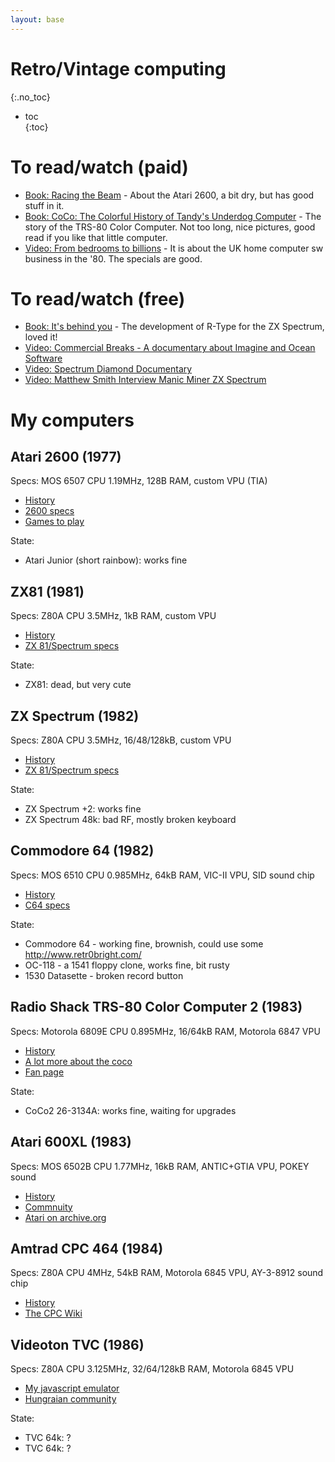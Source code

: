 ```yaml
---
layout: base
---
```



# Retro/Vintage computing
{:.no_toc}

* toc  
{:toc}


# To read/watch (paid)

* [Book: Racing the Beam](http://mitpress.mit.edu/books/racing-beam) - About the Atari 2600, a bit dry, but has good stuff in it.
* [Book: CoCo: The Colorful History of Tandy's Underdog Computer](http://www.crcpress.com/product/isbn/9781466592476) - The story of the TRS-80 Color Computer. Not too long, nice pictures, good read if you like that little computer.
* [Video: From bedrooms to billions](http://www.frombedroomstobillions.com) - It is about the UK home computer sw business in the '80. The specials are good.


# To read/watch (free)

* [Book: It's behind you](http://bizzley.com) - The development of R-Type for the ZX Spectrum, loved it!
* [Video: Commercial Breaks - A documentary about Imagine and Ocean Software](https://www.youtube.com/watch?v=Bj-KZdiSrg4)
* [Video: Spectrum Diamond Documentary](https://www.youtube.com/watch?v=2ro5acUgqzY)
* [Video: Matthew Smith Interview Manic Miner ZX Spectrum](https://www.youtube.com/watch?v=FWmmMZlhcqU)


# My computers

## Atari 2600 (1977)

Specs: MOS 6507 CPU 1.19MHz, 128B RAM, custom VPU (TIA)

* [History](https://atariage.com/2600/)
* [2600 specs](http://problemkaputt.de/2k6specs.htm)
* [Games to play](http://videogamecritic.com/2600.htm)

State:

* Atari Junior (short rainbow): works fine

## ZX81 (1981)

Specs: Z80A CPU 3.5MHz, 1kB RAM, custom VPU

* [History](http://www.theregister.co.uk/2011/03/04/sinclair_zx81_anniversary/)
* [ZX 81/Spectrum specs](http://problemkaputt.de/zxdocs.htm)

State:

* ZX81: dead, but very cute

## ZX Spectrum (1982)

Specs: Z80A CPU 3.5MHz, 16/48/128kB, custom VPU

* [History](http://www.theregister.co.uk/2012/04/23/retro_week_sinclair_zx_spectrum_at_30/)
* [ZX 81/Spectrum specs](http://problemkaputt.de/zxdocs.htm)

State:

* ZX Spectrum +2: works fine
* ZX Spectrum 48k: bad RF, mostly broken keyboard

## Commodore 64 (1982)

Specs: MOS 6510 CPU 0.985MHz, 64kB RAM, VIC-II VPU, SID sound chip

* [History](http://en.wikipedia.org/wiki/Commodore_64)
* [C64 specs](http://problemkaputt.de/pagezero.htm)

State:

* Commodore 64 - working fine, brownish, could use some http://www.retr0bright.com/
* OC-118 - a 1541 floppy clone, works fine, bit rusty
* 1530 Datasette - broken record button

## Radio Shack TRS-80 Color Computer 2 (1983)

Specs: Motorola 6809E CPU 0.895MHz, 16/64kB RAM, Motorola 6847 VPU

* [History](http://en.wikipedia.org/wiki/TRS-80_Color_Computer#Origin_and_history)
* [A lot more about the coco](http://www.cocopedia.com/wiki/index.php/Tandy%27s_Little_Wonder)
* [Fan page](http://tandycoco.com/)

State:

* CoCo2 26-3134A: works fine, waiting for upgrades

## Atari 600XL (1983)

Specs: MOS 6502B CPU 1.77MHz, 16kB RAM, ANTIC+GTIA VPU, POKEY sound

* [History](http://www.gamasutra.com/view/feature/132144/a_history_of_gaming_platforms_.php)
* [Commnuity](http://atariage.com)
* [Atari on archive.org](https://archive.org/details/softwarelibrary_atari)

## Amtrad CPC 464 (1984)

Specs: Z80A CPU 4MHz, 54kB RAM, Motorola 6845 VPU, AY-3-8912 sound chip

* [History](http://www.theregister.co.uk/Print/2014/02/12/archaeologic_amstrad_cpc_464/)
* [The CPC Wiki](http://www.cpcwiki.eu/index.php/Main_Page)

## Videoton TVC (1986)

Specs: Z80A CPU 3.125MHz, 32/64/128kB RAM, Motorola 6845 VPU

* [My javascript emulator](http://github.com/teki/jstvc)
* [Hungraian community](http://tvc.homeserver.hu/)

State:

* TVC 64k: ?
* TVC 64k: ?
